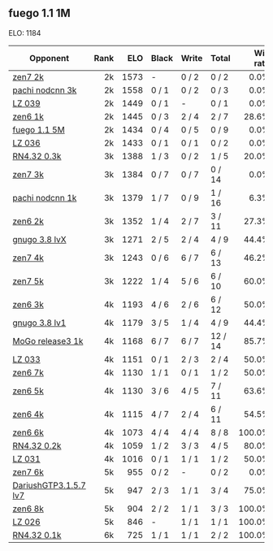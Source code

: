 ## fuego 1.1 1M ##

ELO: 1184

Opponent | Rank | ELO | Black | Write | Total | Win rate
---------|-----:|----:|-------|-------|-------|-------:
[zen7 2k](zen7%202k.md) | 2k | 1573 | - | 0 / 2 | 0 / 2 | 0.0%
[pachi nodcnn 3k](pachi%20nodcnn%203k.md) | 2k | 1558 | 0 / 1 | 0 / 2 | 0 / 3 | 0.0%
[LZ 039](LZ%20039.md) | 2k | 1449 | 0 / 1 | - | 0 / 1 | 0.0%
[zen6 1k](zen6%201k.md) | 2k | 1445 | 0 / 3 | 2 / 4 | 2 / 7 | 28.6%
[fuego 1.1 5M](fuego%201.1%205M.md) | 2k | 1434 | 0 / 4 | 0 / 5 | 0 / 9 | 0.0%
[LZ 036](LZ%20036.md) | 2k | 1433 | 0 / 1 | 0 / 1 | 0 / 2 | 0.0%
[RN4.32 0.3k](RN4.32%200.3k.md) | 3k | 1388 | 1 / 3 | 0 / 2 | 1 / 5 | 20.0%
[zen7 3k](zen7%203k.md) | 3k | 1384 | 0 / 7 | 0 / 7 | 0 / 14 | 0.0%
[pachi nodcnn 1k](pachi%20nodcnn%201k.md) | 3k | 1379 | 1 / 7 | 0 / 9 | 1 / 16 | 6.3%
[zen6 2k](zen6%202k.md) | 3k | 1352 | 1 / 4 | 2 / 7 | 3 / 11 | 27.3%
[gnugo 3.8 lvX](gnugo%203.8%20lvX.md) | 3k | 1271 | 2 / 5 | 2 / 4 | 4 / 9 | 44.4%
[zen7 4k](zen7%204k.md) | 3k | 1243 | 0 / 6 | 6 / 7 | 6 / 13 | 46.2%
[zen7 5k](zen7%205k.md) | 3k | 1222 | 1 / 4 | 5 / 6 | 6 / 10 | 60.0%
[zen6 3k](zen6%203k.md) | 4k | 1193 | 4 / 6 | 2 / 6 | 6 / 12 | 50.0%
[gnugo 3.8 lv1](gnugo%203.8%20lv1.md) | 4k | 1179 | 3 / 5 | 1 / 4 | 4 / 9 | 44.4%
[MoGo release3 1k](MoGo%20release3%201k.md) | 4k | 1168 | 6 / 7 | 6 / 7 | 12 / 14 | 85.7%
[LZ 033](LZ%20033.md) | 4k | 1151 | 0 / 1 | 2 / 3 | 2 / 4 | 50.0%
[zen6 7k](zen6%207k.md) | 4k | 1130 | 1 / 1 | 0 / 1 | 1 / 2 | 50.0%
[zen6 5k](zen6%205k.md) | 4k | 1130 | 3 / 6 | 4 / 5 | 7 / 11 | 63.6%
[zen6 4k](zen6%204k.md) | 4k | 1115 | 4 / 7 | 2 / 4 | 6 / 11 | 54.5%
[zen6 6k](zen6%206k.md) | 4k | 1073 | 4 / 4 | 4 / 4 | 8 / 8 | 100.0%
[RN4.32 0.2k](RN4.32%200.2k.md) | 4k | 1059 | 1 / 2 | 3 / 3 | 4 / 5 | 80.0%
[LZ 031](LZ%20031.md) | 4k | 1016 | 0 / 1 | 1 / 1 | 1 / 2 | 50.0%
[zen7 6k](zen7%206k.md) | 5k | 955 | 0 / 2 | - | 0 / 2 | 0.0%
[DariushGTP3.1.5.7 lv7](DariushGTP3.1.5.7%20lv7.md) | 5k | 947 | 2 / 3 | 1 / 1 | 3 / 4 | 75.0%
[zen6 8k](zen6%208k.md) | 5k | 904 | 2 / 2 | 1 / 1 | 3 / 3 | 100.0%
[LZ 026](LZ%20026.md) | 5k | 846 | - | 1 / 1 | 1 / 1 | 100.0%
[RN4.32 0.1k](RN4.32%200.1k.md) | 6k | 725 | 1 / 1 | 1 / 1 | 2 / 2 | 100.0%
